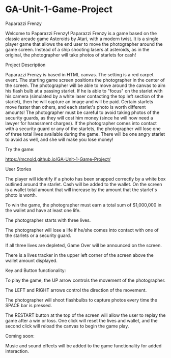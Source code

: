 # GA-Unit-1-Game-Project

Paparazzi Frenzy

Welcome to Paparazzi Frenzy! Paparazzi Frenzy is a game based on the classic arcade game Asteroids by Atari, with a modern twist. It is a single player game that allows the end user to move the photographer around the game screen. Instead of a ship shooting lasers at asteroids, as in the original, the photographer will take photos of starlets for cash!

Project Description

Paparazzi Frenzy is based in HTML canvas. The setting is a red carpet event. The starting game screen positions the photographer in the center of the screen. The photographer will be able to move around the canvas to aim his flash bulb at a passing starlet. If he is able to "focus" on the starlet with his camera (simulated by a white laser contacting the top left section of the starlet), then he will capture an image and will be paid. Certain starlets move faster than others, and each starlet's photo is worth different amounts! The photographer must be careful to avoid taking photos of the security guards, as they will cost him money (since he will now need a lawyer for harassment charges). If the photographer comes into contact with a security guard or any of the starlets, the photographer will lose one of three total lives available during the game. There will be one angry starlet to avoid as well, and she will make you lose money!

Try the game:

https://mcnold.github.io/GA-Unit-1-Game-Project/

User Stories

The player will identify if a photo has been snapped correctly by a white box outlined around the starlet. Cash will be added to the wallet.
On the screen is a wallet total amount that will increase by the amount that the starlet's photo is worth.

To win the game, the photographer must earn a total sum of $1,000,000 in the wallet and have at least one life.

The photographer starts with three lives. 

The photographer will lose a life if he/she comes into contact with one of the starlets or a security guard. 

If all three lives are depleted, Game Over will be announced on the screen. 

There is a lives tracker in the upper left corner of the screen above the wallet amount displayed.

Key and Button functionality:

To play the game, the UP arrow controls the movement of the photographer.

The LEFT and RIGHT arrows control the direction of the movement. 

The photographer will shoot flashbulbs to capture photos every time the SPACE bar is pressed.

The RESTART button at the top of the screen will allow the user to replay the game after a win or loss. One click will reset the lives and wallet, and the second click will reload the canvas to begin the game play.

Coming soon:

Music and sound effects will be added to the game functionality for added interaction. 

